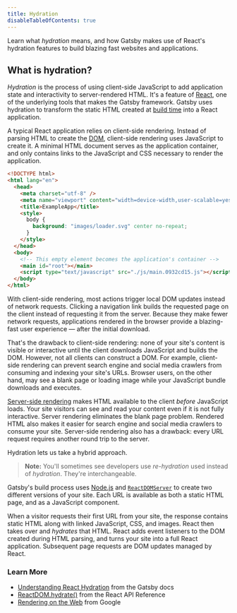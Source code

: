 ```yaml
---
title: Hydration
disableTableOfContents: true
---
```


Learn what _hydration_ means, and how Gatsby makes use of React's hydration features to build blazing fast websites and applications.

## What is hydration?

_Hydration_ is the process of using client-side JavaScript to add application state and interactivity to server-rendered HTML. It's a feature of [React](/docs/glossary/react/), one of the underlying tools that makes the Gatsby framework. Gatsby uses hydration to transform the static HTML created at [build time](/docs/glossary/build/) into a React application.

A typical React application relies on client-side rendering. Instead of parsing HTML to create the [DOM](/docs/glossary#dom), client-side rendering uses JavaScript to create it. A minimal HTML document serves as the application container, and only contains links to the JavaScript and CSS necessary to render the application.

```html
<!DOCTYPE html>
<html lang="en">
  <head>
    <meta charset="utf-8" />
    <meta name="viewport" content="width=device-width,user-scalable=yes" />
    <title>ExampleApp</title>
    <style>
      body {
        background: "images/loader.svg" center no-repeat;
      }
    </style>
  </head>
  <body>
    <!-- This empty element becomes the application's container -->
    <main id="root"></main>
    <script type="text/javascript" src="./js/main.0932cd15.js"></script>
  </body>
</html>
```

With client-side rendering, most actions trigger local DOM updates instead of network requests. Clicking a navigation link builds the requested page on the client instead of requesting it from the server. Because they make fewer network requests, applications rendered in the browser provide a blazing-fast user experience &mdash; after the initial download.

That's the drawback to client-side rendering: none of your site's content is visible or interactive until the client downloads JavaScript and builds the DOM. However, not all clients can construct a DOM. For example, client-side rendering can prevent search engine and social media crawlers from consuming and indexing your site's URLs. Browser users, on the other hand, may see a blank page or loading image while your JavaScript bundle downloads and executes.

[Server-side rendering](/docs/glossary/server-side-rendering/) makes HTML available to the client _before_ JavaScript loads. Your site visitors can see and read your content even if it is not fully interactive. Server rendering eliminates the blank page problem. Rendered HTML also makes it easier for search engine and social media crawlers to consume your site. Server-side rendering also has a drawback: every URL request requires another round trip to the server.

Hydration lets us take a hybrid approach.

> **Note:** You'll sometimes see developers use _re-hydration_ used instead of _hydration_. They're interchangeable.

Gatsby's build process uses [Node.js](/docs/glossary/node/) and [`ReactDOMServer`](https://reactjs.org/docs/react-dom-server.html) to create two different versions of your site. Each URL is available as both a static HTML page, and as a JavaScript component.

When a visitor requests their first URL from your site, the response contains static HTML along with linked JavaScript, CSS, and images. React then takes over and _hydrates_ that HTML. React adds event listeners to the DOM created during HTML parsing, and turns your site into a full React application. Subsequent page requests are DOM updates managed by React.

### Learn More

- [Understanding React Hydration](/docs/conceptual/react-hydration/) from the Gatsby docs
- [ReactDOM.hydrate()](https://reactjs.org/docs/react-dom.html#hydrate) from the React API Reference
- [Rendering on the Web](https://developers.google.com/web/updates/2019/02/rendering-on-the-web) from Google
